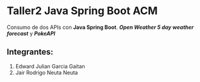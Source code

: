 # Taller2 Java Spring Boot ACM
Consumo de dos APIs con __Java Spring Boot__. *__Open Weather 5 day weather forecast__* y *__PokeAPI__*
## Integrantes:
1. Edward Julian Garcia Gaitan
2. Jair Rodrigo Neuta Neuta
